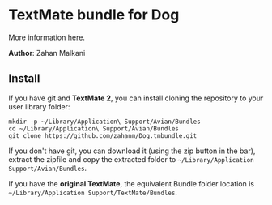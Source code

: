 TextMate bundle for Dog
=======================

More information [here](http://jabber.wocky.org/ "Jabberwocky").

**Author**: Zahan Malkani

Install
-------

If you have git and **TextMate 2**, you can install cloning the repository to your user library folder:

    mkdir -p ~/Library/Application\ Support/Avian/Bundles
    cd ~/Library/Application\ Support/Avian/Bundles
    git clone https://github.com/zahanm/Dog.tmbundle.git

If you don't have git, you can download it (using the zip button in the bar), extract the zipfile and copy the extracted folder to `~/Library/Application Support/Avian/Bundles`.

If you have the **original TextMate**, the equivalent Bundle folder location is `~/Library/Application Support/TextMate/Bundles`.
